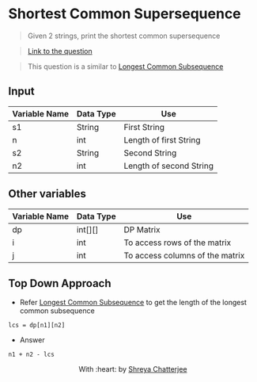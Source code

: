 # Shortest Common Supersequence

> Given 2 strings, print the shortest common supersequence

> [Link to the question](https://leetcode.com/problems/longest-common-subsequence/)

> This question is a similar to [Longest Common Subsequence](https://github.com/Shreya549/last-minute-dsa/blob/main/Dynamic%20Programming/Longest-Common-Subsequence.md)

## Input
| Variable Name | Data Type | Use | 
|---- | ----- | ----- |
| s1 | String | First String |
| n | int | Length of first String |
| s2 | String | Second String |
| n2 | int | Length of second String |

## Other variables
| Variable Name | Data Type | Use | 
|---- | ----- | ----- |
| dp | int[][] | DP Matrix |
| i | int | To access rows of the matrix |
| j | int | To access columns of the matrix |

## Top Down Approach

- Refer [Longest Common Subsequence](https://github.com/Shreya549/last-minute-dsa/blob/main/Dynamic%20Programming/Longest-Common-Subsequence.md)
 to get the length of the longest common subsequence
 ```
 lcs = dp[n1][n2]
 ```

- Answer

`n1 + n2 - lcs`

<p align="center">
	With :heart: by <a href="https://github.com/Shreya549" target="_blank">Shreya Chatterjee</a>
</p>

